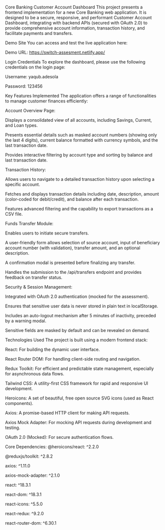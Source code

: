 Core Banking Customer Account Dashboard
This project presents a frontend implementation for a new Core Banking web application. It is designed to be a secure, responsive, and performant Customer Account Dashboard, integrating with backend APIs (secured with OAuth 2.0) to provide comprehensive account information, transaction history, and facilitate payments and transfers.

Demo Site
You can access and test the live application here:

Demo URL: https://switch-assesment.netlify.app/

Login Credentials
To explore the dashboard, please use the following credentials on the login page:

Username: yaqub.adesola

Password: 123456

Key Features Implemented
The application offers a range of functionalities to manage customer finances efficiently:

Account Overview Page:

Displays a consolidated view of all accounts, including Savings, Current, and Loan types.

Presents essential details such as masked account numbers (showing only the last 4 digits), current balance formatted with currency symbols, and the last transaction date.

Provides interactive filtering by account type and sorting by balance and last transaction date.

Transaction History:

Allows users to navigate to a detailed transaction history upon selecting a specific account.

Fetches and displays transaction details including date, description, amount (color-coded for debit/credit), and balance after each transaction.

Features advanced filtering and the capability to export transactions as a CSV file.

Funds Transfer Module:

Enables users to initiate secure transfers.

A user-friendly form allows selection of source account, input of beneficiary account number (with validation), transfer amount, and an optional description.

A confirmation modal is presented before finalizing any transfer.

Handles the submission to the /api/transfers endpoint and provides feedback on transfer status.

Security & Session Management:

Integrated with OAuth 2.0 authentication (mocked for the assessment).

Ensures that sensitive user data is never stored in plain text in localStorage.

Includes an auto-logout mechanism after 5 minutes of inactivity, preceded by a warning modal.

Sensitive fields are masked by default and can be revealed on demand.

Technologies Used
The project is built using a modern frontend stack:

React: For building the dynamic user interface.

React Router DOM: For handling client-side routing and navigation.

Redux Toolkit: For efficient and predictable state management, especially for asynchronous data flows.

Tailwind CSS: A utility-first CSS framework for rapid and responsive UI development.

Heroicons: A set of beautiful, free open source SVG icons (used as React components).

Axios: A promise-based HTTP client for making API requests.

Axios Mock Adapter: For mocking API requests during development and testing.

OAuth 2.0 (Mocked): For secure authentication flows.

Core Dependencies:
@heroicons/react: ^2.2.0

@reduxjs/toolkit: ^2.8.2

axios: ^1.11.0

axios-mock-adapter: ^2.1.0

react: ^18.3.1

react-dom: ^18.3.1

react-icons: ^5.5.0

react-redux: ^9.2.0

react-router-dom: ^6.30.1
